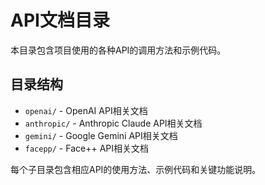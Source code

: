 # API文档目录

本目录包含项目使用的各种API的调用方法和示例代码。

## 目录结构
- `openai/` - OpenAI API相关文档
- `anthropic/` - Anthropic Claude API相关文档
- `gemini/` - Google Gemini API相关文档
- `facepp/` - Face++ API相关文档

每个子目录包含相应API的使用方法、示例代码和关键功能说明。 